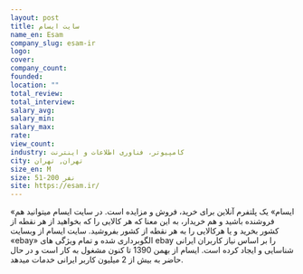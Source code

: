 ```yaml
---
layout: post
title: سایت ایسام
name_en: Esam
company_slug: esam-ir
logo: 
cover: 
company_count:
founded:
location: ""
total_review: 
total_interview: 
salary_avg: 
salary_min: 
salary_max: 
rate: 
view_count: 
industry: کامپیوتر، فناوری اطلاعات و اینترنت
city: تهران, تهران
size_en: M
size: 51-200 نفر
site: https://esam.ir/
---
```


«ایسام» یک پلتفرم آنلاین برای خرید، فروش و مزایده است.
در سایت ایسام می‏توانید هم فروشنده باشید و هم خریدار، به این معنا که هر کالایی را که بخواهید از هر نقطه از کشور بخرید و یا هرکالایی را به هر نقطه از کشور بفروشید.
سایت ایسام از وبسایت «ebay» الگوبرداری شده و تمام ویژگی های ebay را بر اساس نیاز کاربران ایرانی شناسایی و ایجاد کرده است. ایسام از بهمن 1390 تا کنون مشغول به کار است و در حال حاضر به بیش از 2 میلیون کاربر ایرانی خدمات می‏دهد.